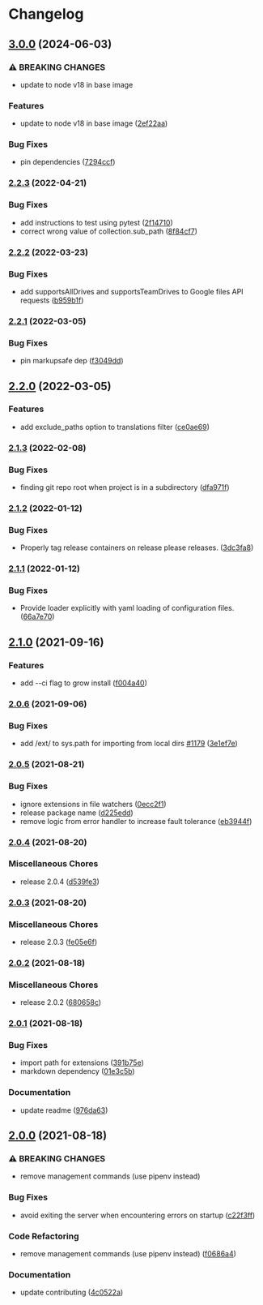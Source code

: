 # Changelog

## [3.0.0](https://www.github.com/grow/grow/compare/v2.2.3...v3.0.0) (2024-06-03)


### ⚠ BREAKING CHANGES

* update to node v18 in base image

### Features

* update to node v18 in base image ([2ef22aa](https://www.github.com/grow/grow/commit/2ef22aa0be44bf6e3e76c8e1190bb67cd2aee828))


### Bug Fixes

* pin dependencies ([7294ccf](https://www.github.com/grow/grow/commit/7294ccf0b5e4e5807949cd43c76050a6bad48ed0))

### [2.2.3](https://www.github.com/grow/grow/compare/v2.2.2...v2.2.3) (2022-04-21)


### Bug Fixes

* add instructions to test using pytest ([2f14710](https://www.github.com/grow/grow/commit/2f1471041dba9cf75ceef4a6e8f3f176028986d7))
* correct wrong value of collection.sub_path ([8f84cf7](https://www.github.com/grow/grow/commit/8f84cf77a9ae222b565410310355860dbf6d874c))

### [2.2.2](https://www.github.com/grow/grow/compare/v2.2.1...v2.2.2) (2022-03-23)


### Bug Fixes

* add supportsAllDrives and supportsTeamDrives to Google files API requests ([b959b1f](https://www.github.com/grow/grow/commit/b959b1fa89fbf71bc3607d7937f2c2c5d2c0ed16))

### [2.2.1](https://www.github.com/grow/grow/compare/v2.2.0...v2.2.1) (2022-03-05)


### Bug Fixes

* pin markupsafe dep ([f3049dd](https://www.github.com/grow/grow/commit/f3049dd2e4dc18a174ddd6493fca9793ae60b5af))

## [2.2.0](https://www.github.com/grow/grow/compare/v2.1.3...v2.2.0) (2022-03-05)


### Features

* add exclude_paths option to translations filter ([ce0ae69](https://www.github.com/grow/grow/commit/ce0ae694518ca5f6d2c2550390ca9cfd206d5796))

### [2.1.3](https://www.github.com/grow/grow/compare/v2.1.2...v2.1.3) (2022-02-08)


### Bug Fixes

* finding git repo root when project is in a subdirectory ([dfa971f](https://www.github.com/grow/grow/commit/dfa971fb0dab26c3a9259346663aa5f765e2f8d4))

### [2.1.2](https://www.github.com/grow/grow/compare/v2.1.1...v2.1.2) (2022-01-12)


### Bug Fixes

* Properly tag release containers on release please releases. ([3dc3fa8](https://www.github.com/grow/grow/commit/3dc3fa82d4208e70c63f54bbe73e8ac3a04c07e8))

### [2.1.1](https://www.github.com/grow/grow/compare/v2.1.0...v2.1.1) (2022-01-12)


### Bug Fixes

* Provide loader explicitly with yaml loading of configuration files. ([66a7e70](https://www.github.com/grow/grow/commit/66a7e7037a8d213705b2c4127648996ffa4b9372))

## [2.1.0](https://www.github.com/grow/grow/compare/v2.0.6...v2.1.0) (2021-09-16)


### Features

* add --ci flag to grow install ([f004a40](https://www.github.com/grow/grow/commit/f004a40967b57c36e06460367354e94aeb3edcce))

### [2.0.6](https://www.github.com/grow/grow/compare/v2.0.5...v2.0.6) (2021-09-06)


### Bug Fixes

* add /ext/ to sys.path for importing from local dirs [#1179](https://www.github.com/grow/grow/issues/1179) ([3e1ef7e](https://www.github.com/grow/grow/commit/3e1ef7e9227e2b4241c2a6886d4dc9ab016627dc))

### [2.0.5](https://www.github.com/grow/grow/compare/v2.0.4...v2.0.5) (2021-08-21)


### Bug Fixes

* ignore extensions in file watchers ([0ecc2f1](https://www.github.com/grow/grow/commit/0ecc2f116bd13685481baa7acb33ed9161556342))
* release package name ([d225edd](https://www.github.com/grow/grow/commit/d225edd3ad7df96df6b05491f032c5caf9fc7e9c))
* remove logic from error handler to increase fault tolerance ([eb3944f](https://www.github.com/grow/grow/commit/eb3944f204116d83861462229a0bc353487902e0))

### [2.0.4](https://www.github.com/grow/grow/compare/v2.0.3...v2.0.4) (2021-08-20)


### Miscellaneous Chores

* release 2.0.4 ([d539fe3](https://www.github.com/grow/grow/commit/d539fe3422189738c3e697166046039a8513f452))

### [2.0.3](https://www.github.com/grow/grow/compare/v2.0.2...v2.0.3) (2021-08-20)


### Miscellaneous Chores

* release 2.0.3 ([fe05e6f](https://www.github.com/grow/grow/commit/fe05e6fa2c6ffcd77f232d954116315647553b99))

### [2.0.2](https://www.github.com/grow/grow/compare/v2.0.1...v2.0.2) (2021-08-18)


### Miscellaneous Chores

* release 2.0.2 ([680658c](https://www.github.com/grow/grow/commit/680658c8764ad40cdbc660ff505834083ffa2141))

### [2.0.1](https://www.github.com/grow/grow/compare/v2.0.0...v2.0.1) (2021-08-18)


### Bug Fixes

* import path for extensions ([391b75e](https://www.github.com/grow/grow/commit/391b75e75621fb5dc76507fe113d263697de45fd))
* markdown dependency ([01e3c5b](https://www.github.com/grow/grow/commit/01e3c5b7d979e2b923b42f48518d0240c3daab1f))


### Documentation

* update readme ([976da63](https://www.github.com/grow/grow/commit/976da63a1d6a2fe7041626412dc71da680e5a805))

## [2.0.0](https://www.github.com/grow/grow/compare/v1.0.4...v2.0.0) (2021-08-18)


### ⚠ BREAKING CHANGES

* remove management commands (use pipenv instead)

### Bug Fixes

* avoid exiting the server when encountering errors on startup ([c22f3ff](https://www.github.com/grow/grow/commit/c22f3ffdd9d499d20971f56fbf0321594cd2d342))


### Code Refactoring

* remove management commands (use pipenv instead) ([f0686a4](https://www.github.com/grow/grow/commit/f0686a43cb668c85db657867eb87215c3da330e0))


### Documentation

* update contributing ([4c0522a](https://www.github.com/grow/grow/commit/4c0522aed91c61322a402ee1facedcade5e904cb))
